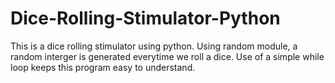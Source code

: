 # Dice-Rolling-Stimulator-Python
This is a dice rolling stimulator using python.
Using random module, a random interger is generated everytime we roll a dice.
Use of a simple while loop keeps this program easy to understand.
